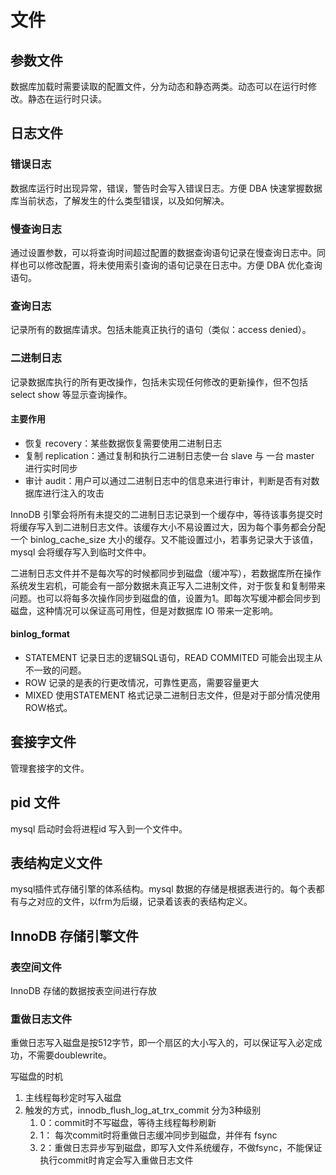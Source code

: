 # 文件

## 参数文件

数据库加载时需要读取的配置文件，分为动态和静态两类。动态可以在运行时修改。静态在运行时只读。

## 日志文件

### 错误日志

数据库运行时出现异常，错误，警告时会写入错误日志。方便 DBA 快速掌握数据库当前状态，了解发生的什么类型错误，以及如何解决。

### 慢查询日志

通过设置参数，可以将查询时间超过配置的数据查询语句记录在慢查询日志中。同样也可以修改配置，将未使用索引查询的语句记录在日志中。方便 DBA 优化查询语句。

### 查询日志

记录所有的数据库请求。包括未能真正执行的语句（类似：access denied）。

### 二进制日志

记录数据库执行的所有更改操作，包括未实现任何修改的更新操作，但不包括 select show 等显示查询操作。

#### 主要作用

- 恢复 recovery：某些数据恢复需要使用二进制日志
- 复制 replication：通过复制和执行二进制日志使一台 slave 与 一台 master 进行实时同步
- 审计 audit：用户可以通过二进制日志中的信息来进行审计，判断是否有对数据库进行注入的攻击

InnoDB 引擎会将所有未提交的二进制日志记录到一个缓存中，等待该事务提交时将缓存写入到二进制日志文件。该缓存大小不易设置过大，因为每个事务都会分配一个 binlog_cache_size 大小的缓存。又不能设置过小，若事务记录大于该值，mysql 会将缓存写入到临时文件中。

二进制日志文件并不是每次写的时候都同步到磁盘（缓冲写），若数据库所在操作系统发生宕机，可能会有一部分数据未真正写入二进制文件，对于恢复和复制带来问题。也可以将每多次操作同步到磁盘的值，设置为1。即每次写缓冲都会同步到磁盘，这种情况可以保证高可用性，但是对数据库 IO 带来一定影响。

#### binlog_format

- STATEMENT 记录日志的逻辑SQL语句，READ COMMITED 可能会出现主从不一致的问题。
- ROW 记录的是表的行更改情况，可靠性更高，需要容量更大
- MIXED 使用STATEMENT 格式记录二进制日志文件，但是对于部分情况使用ROW格式。

## 套接字文件

管理套接字的文件。

## pid 文件

mysql 启动时会将进程id 写入到一个文件中。

## 表结构定义文件

mysql插件式存储引擎的体系结构。mysql 数据的存储是根据表进行的。每个表都有与之对应的文件，以frm为后缀，记录着该表的表结构定义。

## InnoDB 存储引擎文件

### 表空间文件

InnoDB 存储的数据按表空间进行存放

### 重做日志文件

重做日志写入磁盘是按512字节，即一个扇区的大小写入的，可以保证写入必定成功，不需要doublewrite。

写磁盘的时机

1. 主线程每秒定时写入磁盘
2. 触发的方式，innodb_flush_log_at_trx_commit 分为3种级别
   1. 0：commit时不写磁盘，等待主线程每秒刷新
   2. 1： 每次commit时将重做日志缓冲同步到磁盘，并伴有 fsync
   3. 2：重做日志异步写到磁盘，即写入文件系统缓存，不做fsync，不能保证执行commit时肯定会写入重做日志文件